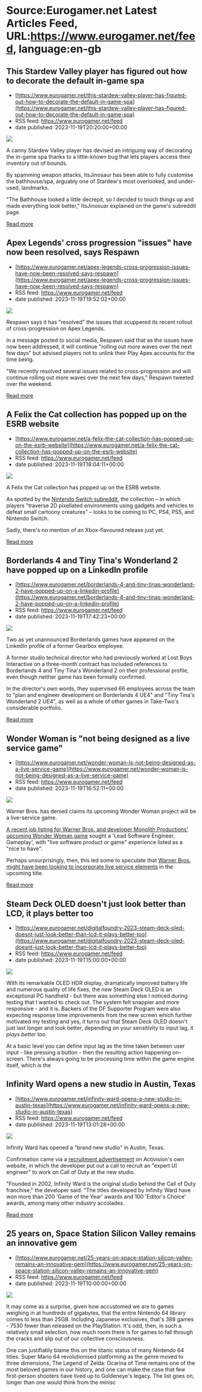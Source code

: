 # Source:Eurogamer.net Latest Articles Feed, URL:https://www.eurogamer.net/feed, language:en-gb

## This Stardew Valley player has figured out how to decorate the default in-game spa
 - [https://www.eurogamer.net/this-stardew-valley-player-has-figured-out-how-to-decorate-the-default-in-game-spa](https://www.eurogamer.net/this-stardew-valley-player-has-figured-out-how-to-decorate-the-default-in-game-spa)
 - RSS feed: https://www.eurogamer.net/feed
 - date published: 2023-11-19T20:20:00+00:00

<img src="https://assetsio.reedpopcdn.com/stardew-valley-best-management-games.jpg?width=1920&amp;height=1920&amp;fit=bounds&amp;quality=80&amp;format=jpg&amp;auto=webp" /> <p>A canny Stardew Valley player has devised an intriguing way of decorating the in-game spa thanks to a little-known bug that lets players access their inventory out of bounds.
</p><p>By spamming weapon attacks, ItsJinosaur has been able to fully customise the bathhouse/spa, arguably one of Stardew's most overlooked, and under-used, landmarks.
</p><p>"The Bathhouse looked a little decrepit, so I decided to touch things up and made everything look better," ItsJinosuar explained on the game's subreddit page. 
</p> <p><a href="https://www.eurogamer.net/this-stardew-valley-player-has-figured-out-how-to-decorate-the-default-in-game-spa">Read more</a></p>

## Apex Legends' cross progression "issues" have now been resolved, says Respawn
 - [https://www.eurogamer.net/apex-legends-cross-progression-issues-have-now-been-resolved-says-respawn](https://www.eurogamer.net/apex-legends-cross-progression-issues-have-now-been-resolved-says-respawn)
 - RSS feed: https://www.eurogamer.net/feed
 - date published: 2023-11-19T19:52:02+00:00

<img src="https://assetsio.reedpopcdn.com/apex-legends-season-19-official-conduit-heart-artwork.jpg?width=1920&amp;height=1920&amp;fit=bounds&amp;quality=80&amp;format=jpg&amp;auto=webp" /> <p>Respawn says it has "resolved" the issues that scuppered its recent rollout of cross-progression on Apex Legends.
</p><p>In a message posted to social media, Respawn said that as the issues have now been addressed, it will continue "rolling out more waves over the next few days" but advised players not to unlink their Play Apex accounts for the time being.
</p><p>"We recently resolved several issues related to cross-progression and will continue rolling out more waves over the next few days," Respawn tweeted over the weekend. 
</p> <p><a href="https://www.eurogamer.net/apex-legends-cross-progression-issues-have-now-been-resolved-says-respawn">Read more</a></p>

## A Felix the Cat collection has popped up on the ESRB website
 - [https://www.eurogamer.net/a-felix-the-cat-collection-has-popped-up-on-the-esrb-website](https://www.eurogamer.net/a-felix-the-cat-collection-has-popped-up-on-the-esrb-website)
 - RSS feed: https://www.eurogamer.net/feed
 - date published: 2023-11-19T18:04:11+00:00

<img src="https://assetsio.reedpopcdn.com/maxresdefault-3783699100.jpeg?width=1920&amp;height=1920&amp;fit=bounds&amp;quality=80&amp;format=jpg&amp;auto=webp" /> <p>A Felix the Cat collection has popped up on the ESRB website.
</p><p>As spotted by the <a href="https://www.reddit.com/r/NintendoSwitch/comments/17ywo8p/felix_the_cat_collection_rated_for_ps4_ps5_pc_and/">Nintendo Switch subreddit</a>, the collection &ndash; in which players "traverse 2D pixellated environments using gadgets and vehicles to defeat small cartoony creatures" &ndash; looks to be coming to PC, PS4, PS5, and Nintendo Switch.</p><p>Sadly, there's no mention of an Xbox-flavoured release just yet.
</p> <p><a href="https://www.eurogamer.net/a-felix-the-cat-collection-has-popped-up-on-the-esrb-website">Read more</a></p>

## Borderlands 4 and Tiny Tina's Wonderland 2 have popped up on a LinkedIn profile
 - [https://www.eurogamer.net/borderlands-4-and-tiny-tinas-wonderland-2-have-popped-up-on-a-linkedin-profile](https://www.eurogamer.net/borderlands-4-and-tiny-tinas-wonderland-2-have-popped-up-on-a-linkedin-profile)
 - RSS feed: https://www.eurogamer.net/feed
 - date published: 2023-11-19T17:42:23+00:00

<img src="https://assetsio.reedpopcdn.com/borderlands-2-tiny-tina_gE0oJDq.jpg?width=1920&amp;height=1920&amp;fit=bounds&amp;quality=80&amp;format=jpg&amp;auto=webp" /> <p>Two as yet unannounced Borderlands games have appeared on the LinkedIn profile of a former Gearbox employee.
</p><p>A former studio technical director who had previously worked at Lost Boys Interactive on a three-month contract has included references to Borderlands 4 and Tiny Tina's Wonderland 2 on their professional profile, even though neither game has been formally confirmed.
</p><p>In the director's own words, they supervised 66 employees across the team to "plan and engineer development on Borderlands 4 UE4" and "Tiny Tina's Wonderland 2 UE4", as well as a whole of other games in Take-Two's considerable portfolio.
</p> <p><a href="https://www.eurogamer.net/borderlands-4-and-tiny-tinas-wonderland-2-have-popped-up-on-a-linkedin-profile">Read more</a></p>

## Wonder Woman is "not being designed as a live service game"
 - [https://www.eurogamer.net/wonder-woman-is-not-being-designed-as-a-live-service-game](https://www.eurogamer.net/wonder-woman-is-not-being-designed-as-a-live-service-game)
 - RSS feed: https://www.eurogamer.net/feed
 - date published: 2023-11-19T16:52:11+00:00

<img src="https://assetsio.reedpopcdn.com/wonder-woman-trailer-crop.jpg?width=1920&amp;height=1920&amp;fit=bounds&amp;quality=80&amp;format=jpg&amp;auto=webp" /> <p>Warner Bros. has denied claims its upcoming Wonder Woman project will be a live-service game. 
</p><p><a href="https://www.eurogamer.net/wonder-woman-job-listing-suggests-itll-be-a-live-service-game">A recent job listing for Warner Bros. and developer Monolith Productions' upcoming Wonder Woman game</a> sought a 'Lead Software Engineer, Gameplay', with "live software product or game" experience listed as a "nice to have". 
</p><p>Perhaps unsurprisingly, then, this led some to speculate that <a href="https://www.eurogamer.net/wonder-woman-job-listing-suggests-itll-be-a-live-service-game">Warner Bros. might have been looking to incorporate live service elements</a> in the upcoming title.
</p> <p><a href="https://www.eurogamer.net/wonder-woman-is-not-being-designed-as-a-live-service-game">Read more</a></p>

## Steam Deck OLED doesn't just look better than LCD, it plays better too
 - [https://www.eurogamer.net/digitalfoundry-2023-steam-deck-oled-doesnt-just-look-better-than-lcd-it-plays-better-too](https://www.eurogamer.net/digitalfoundry-2023-steam-deck-oled-doesnt-just-look-better-than-lcd-it-plays-better-too)
 - RSS feed: https://www.eurogamer.net/feed
 - date published: 2023-11-19T15:00:00+00:00

<img src="https://assetsio.reedpopcdn.com/DECK-SITE.png?width=1920&amp;height=1920&amp;fit=bounds&amp;quality=80&amp;format=jpg&amp;auto=webp" /> <p>
With its remarkable OLED HDR display, dramatically improved battery life and numerous quality of life fixes, the new Steam Deck OLED is an exceptional PC handheld - but there was something else I noticed during testing that I wanted to check out. The system felt snappier and more responsive - and it is. Backers of the DF Supporter Program were also expecting response time improvements from the new screen which further motivated my testing and yes, it turns out that Steam Deck OLED doesn't just last longer and look better, depending on your sensitivity to input lag, it <em>plays better</em> too.</p><p>
At a basic level you can define input lag as the time taken between user input - like pressing a button - then the resulting action happening on-screen. There's always going to be processing time within the game engine itself, which is the

## Infinity Ward opens a new studio in Austin, Texas
 - [https://www.eurogamer.net/infinity-ward-opens-a-new-studio-in-austin-texas](https://www.eurogamer.net/infinity-ward-opens-a-new-studio-in-austin-texas)
 - RSS feed: https://www.eurogamer.net/feed
 - date published: 2023-11-19T13:01:28+00:00

<img src="https://assetsio.reedpopcdn.com/Call-of-Duty%C2%AE_20231115225246.jpg?width=1920&amp;height=1920&amp;fit=bounds&amp;quality=80&amp;format=jpg&amp;auto=webp" /> <p>Infinity Ward has opened a "brand new studio" in Austin, Texas.
</p><p>Confirmation came via a <a href="https://careers.activision.com/job/R020077/Expert-UI-Engineer-Call-of-Duty-New-Studio">recruitment advertisement</a> on Activision's own website, in which the developer put out a call to recruit an "expert UI engineer" to work on Call of Duty at the new studio.
</p><p>"Founded in 2002, Infinity Ward is the original studio behind the Call of Duty franchise," the developer said. "The titles developed by Infinity Ward have won more than 200 'Game of the Year' awards and 100 'Editor's Choice' awards, among many other industry accolades. 
</p> <p><a href="https://www.eurogamer.net/infinity-ward-opens-a-new-studio-in-austin-texas">Read more</a></p>

## 25 years on, Space Station Silicon Valley remains an innovative gem
 - [https://www.eurogamer.net/25-years-on-space-station-silicon-valley-remains-an-innovative-gem](https://www.eurogamer.net/25-years-on-space-station-silicon-valley-remains-an-innovative-gem)
 - RSS feed: https://www.eurogamer.net/feed
 - date published: 2023-11-19T10:00:00+00:00

<img src="https://assetsio.reedpopcdn.com/Silicon_Valley_Artwork.jpg?width=1920&amp;height=1920&amp;fit=bounds&amp;quality=80&amp;format=jpg&amp;auto=webp" /> <p>
It may come as a surprise, given how accustomed we are to games weighing in at hundreds of gigabytes, that the entire Nintendo 64 library comes to less than 25GB. Including Japanese exclusives, that's 388 games - 7530 fewer than released on the PlayStation. It's odd, then, in such a relatively small selection, how much room there is for games to fall through the cracks and slip out of our collective consciousness.
</p><p>
One can justifiably blame this on the titanic status of many Nintendo 64 titles. Super Mario 64 revolutionised platforming as the genre moved to three dimensions, The Legend of Zelda: Ocarina of Time remains one of the most beloved games in our history, and one can make the case that few first-person shooters have lived up to Goldeneye's legacy. The list goes on, longer than one would think from the minisc

